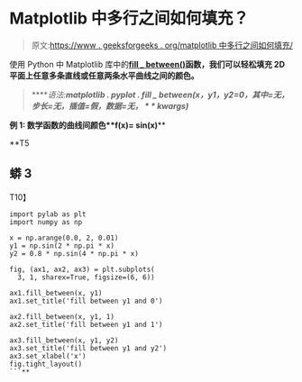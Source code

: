 # Matplotlib 中多行之间如何填充？

> 原文:[https://www . geeksforgeeks . org/matplotlib 中多行之间如何填充/](https://www.geeksforgeeks.org/how-to-fill-between-multiple-lines-in-matplotlib/)

使用 Python 中 Matplotlib 库中的[**fill _ between()**](https://www.geeksforgeeks.org/matplotlib-pyplot-fill_between-in-python/)**函数，我们可以轻松填充 2D 平面上任意多条直线或任意两条水平曲线之间的颜色。**

> *****语法:**matplotlib . pyplot . fill _ between(x，y1，y2=0，其中=无，步长=无，插值=假，*数据=无，* * * kwargs)***

****例 1:** 数学函数的曲线间颜色**f(x)= sin(x)****

**T5

## 蟒 3

T10】

```
import pylab as plt
import numpy as np

x = np.arange(0.0, 2, 0.01)
y1 = np.sin(2 * np.pi * x)
y2 = 0.8 * np.sin(4 * np.pi * x)

fig, (ax1, ax2, ax3) = plt.subplots(
  3, 1, sharex=True, figsize=(6, 6))

ax1.fill_between(x, y1)
ax1.set_title('fill between y1 and 0')

ax2.fill_between(x, y1, 1)
ax2.set_title('fill between y1 and 1')

ax3.fill_between(x, y1, y2)
ax3.set_title('fill between y1 and y2')
ax3.set_xlabel('x')
fig.tight_layout()
```**